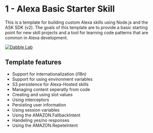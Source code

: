# 1 - Alexa Basic Starter Skill

This is a template for building custom Alexa skills using Node.js and the ASK SDK (v2). The goals of this template are to provide a basic starting point for new skill projects and a tool for learning code patterns that are common in Alexa development.

[![Dabble Lab](https://img.shields.io/endpoint?url=https%3A%2F%2Fshields-io-badge-nz5egj9js43l.runkit.sh%2F)](https://deploy.dabble.dev/deploy/v2/nbgsyc5qut)

## Template features

- Support for internationalization (i18n)
- Support for using environment variables 
- S3 persistence for Alexa-Hosted skills
- Managing content seperatly from code
- Creating and using slot values
- Using interceptors
- Persisting user information
- Using session variables
- Using the AMAZON.FallbackIntent
- Handeling yes/no responses
- Using the AMAZON.RepeteIntent 

